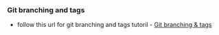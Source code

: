 ### Git branching and tags

* follow this url for git branching and tags tutoril -
  [Git branching & tags](http://nvie.com/posts/a-successful-git-branching-model/)
